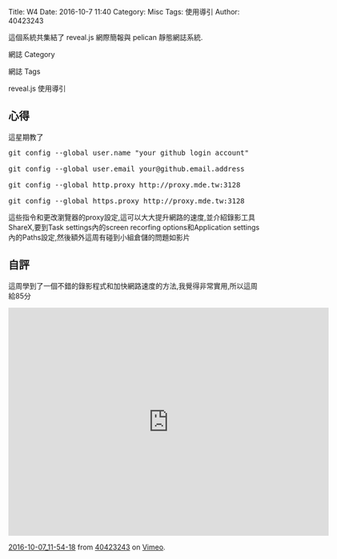 Title: W4
Date: 2016-10-7 11:40
Category: Misc
Tags: 使用導引
Author: 40423243

這個系統共集結了 reveal.js 網際簡報與 pelican 靜態網誌系統.

<!-- PELICAN_END_SUMMARY -->

網誌 Category

網誌 Tags

reveal.js 使用導引

<section>
<h1>心得</h1>
這星期教了

<pre>git config --global user.name "your github login account"

git config --global user.email your@github.email.address

git config --global http.proxy http://proxy.mde.tw:3128

git config --global https.proxy http://proxy.mde.tw:3128 </pre>

這些指令和更改瀏覽器的proxy設定,這可以大大提升網路的速度,並介紹錄影工具ShareX,要到Task settings內的screen recorfing options和Application settings內的Paths設定,然後額外這周有碰到小組倉儲的問題如影片
</section>
<section>
    <h1>自評</h1>
    <p>這周學到了一個不錯的錄影程式和加快網路速度的方法,我覺得非常實用,所以這周給85分</p>
</section>

<p><iframe src="https://player.vimeo.com/video/187303117" width="640" height="455" frameborder="0" allowfullscreen="allowfullscreen"></iframe></p>
<p><a href="https://vimeo.com/187303117">2016-10-07_11-54-18</a> from <a href="https://vimeo.com/user45620934">40423243</a> on <a href="https://vimeo.com">Vimeo</a>.</p>